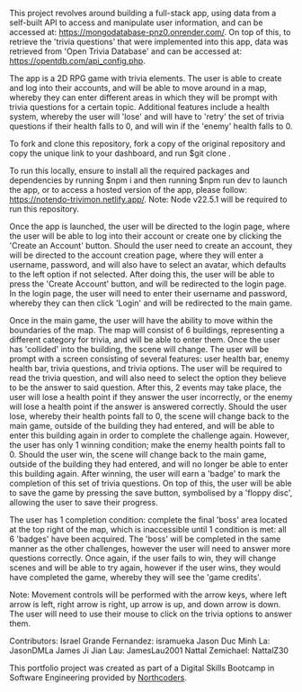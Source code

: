This project revolves around building a full-stack app, using data from a self-built API to access and manipulate user information, and can be accessed at: https://mongodatabase-pnz0.onrender.com/. On top of this, to retrieve the 'trivia questions' that were implemented into this app, data was retrieved from 'Open Trivia Database' and can be accessed at: https://opentdb.com/api_config.php.


The app is a 2D RPG game with trivia elements. The user is able to create and log into their accounts, and will be able to move around in a map, whereby they can enter different areas in which they will be prompt with trivia questions for a certain topic. Additional features include a health system, whereby the user will 'lose' and will have to 'retry' the set of trivia questions if their health falls to 0, and will win if the 'enemy' health falls to 0. 

To fork and clone this repository, fork a copy of the original repository and copy the unique link to your dashboard, and run $git clone <link>.

To run this locally, ensure to install all the required packages and dependencies by running $npm i and then running $npm run dev to launch the app, or to access a hosted version of the app, please follow: https://notendo-trivimon.netlify.app/. Note: Node v22.5.1 will be required to run this repository.

Once the app is launched, the user will be directed to the login page, where the user will be able to log into their account or create one by clicking the 'Create an Account' button. Should the user need to create an account, they will be directed to the account creation page, where they will enter a username, password, and will also have to select an avatar, which defaults to the left option if not selected. After doing this, the user will be able to press the 'Create Account' button, and will be redirected to the login page. In the login page, the user will need to enter their username and password, whereby they can then click 'Login' and will be redirected to the main game.

Once in the main game, the user will have the ability to move within the boundaries of the map. The map will consist of 6 buildings, representing a different category for trivia, and will be able to enter them. Once the user has 'collided' into the building, the scene will change. The user will be prompt with a screen consisting of several features: user health bar, enemy health bar, trivia questions, and trivia options. The user will be required to read the trivia question, and will also need to select the option they believe to be the answer to said question. After this, 2 events may take place, the user will lose a health point if they answer the user incorrectly, or the enemy will lose a health point if the answer is answered correctly.  Should the user lose, whereby their health points fall to 0, the scene will change back to the main game, outside of the building they had entered, and will be able to enter this building again in order to complete the challenge again. However, the user has only 1 winning condition; make the enemy health points fall to 0. Should the user win, the scene will change back to the main game, outside of the building they had entered, and will no longer be able to enter this building again. After winning, the user will earn a 'badge' to mark the completion of this set of trivia questions. On top of this, the user will be able to save the game by pressing the save button, symbolised by a 'floppy disc', allowing the user to save their progress. 

The user has 1 completion condition: complete the final 'boss' area located at the top right of the map, which is inaccessible until 1 condition is met: all 6 'badges' have been acquired. The 'boss' will be completed in the same manner as the other challenges, however the user will need to answer more questions correctly. Once again, if the user fails to win, they will change scenes and will be able to try again, however if the user wins, they would have completed the game, whereby they will see the 'game credits'.

Note: Movement controls will be performed with the arrow keys, where left arrow is left, right arrow is right, up arrow is up, and down arrow is down. The user will need to use their mouse to click on the trivia options to answer them. 

Contributors:
Israel Grande Fernandez: isramueka
Jason Duc Minh La: JasonDMLa
James Ji Jian Lau: JamesLau2001
Nattal Zemichael: NattalZ30

This portfolio project was created as part of a Digital Skills Bootcamp in Software Engineering provided by [Northcoders](https://northcoders.com/).
